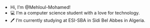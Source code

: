 - Hi, I’m @Mehloul-Mohamed!
- 💻 I’m a computer science student with a love for technology.
- 🖊️ I’m currently studying at ESI-SBA in Sidi Bel Abbes in Algeria.
